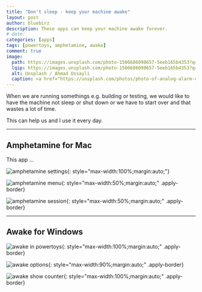 ```yaml
---
title: "Don't sleep - keep your machine awake"
layout: post
author: bluebirz
description: These apps can keep your machine awake forever.
# date:
categories: [apps]
tags: [powertoys, amphetamine, awake]
comment: true
image:
  path: https://images.unsplash.com/photo-1506686098657-5eeb165b4353?q=80&w=1470&auto=format&fit=crop&ixlib=rb-4.1.0&ixid=M3wxMjA3fDB8MHxwaG90by1wYWdlfHx8fGVufDB8fHx8fA%3D%3D
  lqip: https://images.unsplash.com/photo-1506686098657-5eeb165b4353?q=10&w=490&auto=format&fit=crop&ixlib=rb-4.1.0&ixid=M3wxMjA3fDB8MHxwaG90by1wYWdlfHx8fGVufDB8fHx8fA%3D%3D
  alt: Unsplash / Ahmad Ossayli
  caption: <a href="https://unsplash.com/photos/photo-of-analog-alarm-clock-lot-laJW5pp-6Yw">Unsplash / Ahmad Ossayli</a>
---
```


When we are running somethings e.g. building or testing, we would like to have the machine not sleep or shut down or we have to start over and that wastes a lot of time.

This can help us and I use it every day.

---

## Amphetamine for Mac

This app ...

![amphetamine settings](../assets/img/tmp/awake/amph1-settings.png){: style="max-width:100%;margin:auto;"}

![amphetamine menu](../assets/img/tmp/awake/amph2-menu.png){: style="max-width:50%;margin:auto;" .apply-border}

![amphetamine session](../assets/img/tmp/awake/amph3-session.png){: style="max-width:50%;margin:auto;" .apply-border}

---

## Awake for Windows

![awake in powertoys](../assets/img/tmp/awake/awake1-powertoys.png){: style="max-width:100%;margin:auto;" .apply-border}

![awake options](../assets/img/tmp/awake/awake2-options.png){: style="max-width:90%;margin:auto;" .apply-border}

![awake show counter](../assets/img/tmp/awake/awake3-counter.png){: style="max-width:100%;margin:auto;" .apply-border}
